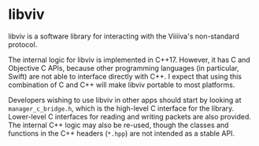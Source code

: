 # libviv

libviv is a software library for interacting with the Viiiiva's non-standard protocol.

The internal logic for libviv is implemented in C++17.  However, it has C and Objective C APIs, because other programming languages (in particular, Swift) are not able to interface directly with C++.  I expect that using this combination of C and C++ will make libviv portable to most platforms.

Developers wishing to use libviv in other apps should start by looking at `manager_c_bridge.h`, which is the high-level C interface for the library.  Lower-level C interfaces for reading and writing packets are also provided.  The internal C++ logic may also be re-used, though the classes and functions in the C++ headers (`*.hpp`) are not intended as a stable API.
